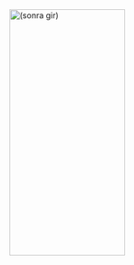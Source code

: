 <img align="center" src="https://github.com/onderozduyucu/flutter_supermarket_page_ui_design/assets/149434617/88231e12-8b7b-4ce4-9e39-60047230a06c.jpg" alt="(sonra gir)" width="204" height="434" />

